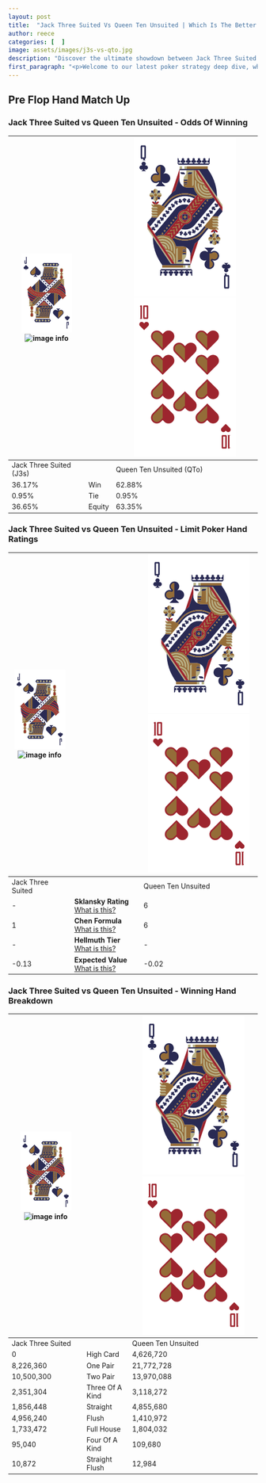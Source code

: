 ```yaml
---
layout: post
title:  "Jack Three Suited Vs Queen Ten Unsuited | Which Is The Better Hand In Poker? A Complete Guide"
author: reece
categories: [  ]
image: assets/images/j3s-vs-qto.jpg
description: "Discover the ultimate showdown between Jack Three Suited and Queen Ten Unsuited in poker! Uncover the odds, strategies, and scenarios where one hand triumphs over the other. Get ready to up your poker game with this thrilling analysis."
first_paragraph: "<p>Welcome to our latest poker strategy deep dive, where we're pitting two distinct hands against each other in a high-stakes showdown: Jack Three Suited vs Queen Ten Unsuited.</p><p>In the dynamic world of poker, every decision counts, and knowing which hand holds the upper hand is key to your success at the table.</p><p>In this article, we'll dissect these two hands, explore the scenarios where one dominates the other, and equip you with the knowledge to make strategic choices that can tip the odds in your favor.</p><p>Get ready to unravel the intriguing dynamics of these poker hands and elevate your game to new heights.</p>"
---
```




[comment]: # (sp0)

## Pre Flop Hand Match Up

<div class="table hand-ratings" markdown="1"> 



### Jack Three Suited vs Queen Ten Unsuited - Odds Of Winning


    
| ![image info](assets/images/hand1/J.png) ![image info](assets/images/hand1/3s.png) |  | ![image info](assets/images/hand2/Q.png) ![image info](assets/images/hand2/To.png) |
| -------- | -------- | -------- |
| Jack Three Suited (J3s) |  | Queen Ten Unsuited (QTo) |
| 36.17% | Win | 62.88% |
| 0.95% | Tie | 0.95% |
| 36.65% | Equity | 63.35% |




[comment]: # (sp1)



### Jack Three Suited vs Queen Ten Unsuited - Limit Poker Hand Ratings


    
| ![image info](assets/images/hand1/J.png) ![image info](assets/images/hand1/3s.png) |  | ![image info](assets/images/hand2/Q.png) ![image info](assets/images/hand2/To.png) |
| -------- | -------- | -------- |
| Jack Three Suited |  | Queen Ten Unsuited |
| - | **Sklansky Rating** [What is this?](/sklansky-rating-explained) | 6 |
| 1 | **Chen Formula** [What is this?](/chen-formula-explained) | 6 |
| - | **Hellmuth Tier** [What is this?](/Hellmuth-tier-explained) | - |
| -0.13 | **Expected Value** [What is this?](/expected-value-explained) | -0.02 |




[comment]: # (sp2)



### Jack Three Suited vs Queen Ten Unsuited - Winning Hand Breakdown


    
| ![image info](assets/images/hand1/J.png) ![image info](assets/images/hand1/3s.png) |  | ![image info](assets/images/hand2/Q.png) ![image info](assets/images/hand2/To.png) |
| -------- | -------- | -------- |
| Jack Three Suited |  | Queen Ten Unsuited |
| 0 | High Card | 4,626,720 |
| 8,226,360 | One Pair | 21,772,728 |
| 10,500,300 | Two Pair | 13,970,088 |
| 2,351,304 | Three Of A Kind | 3,118,272 |
| 1,856,448 | Straight | 4,855,680 |
| 4,956,240 | Flush | 1,410,972 |
| 1,733,472 | Full House | 1,804,032 |
| 95,040 | Four Of A Kind | 109,680 |
| 10,872 | Straight Flush | 12,984 |




[comment]: # (sp3)



</div>

[comment]: # (sp4)



[comment]: # (sp5)

